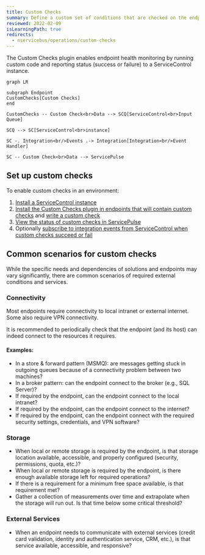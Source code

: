 ```yaml
---
title: Custom Checks
summary: Define a custom set of conditions that are checked on the endpoint.
reviewed: 2022-02-09
isLearningPath: true
redirects:
  - nservicebus/operations/custom-checks
---
```


The Custom Checks plugin enables endpoint health monitoring by running custom code and reporting status (success or failure) to a ServiceControl instance.

```mermaid
graph LR

subgraph Endpoint
CustomChecks[Custom Checks]
end

CustomChecks -- Custom Check<br>Data --> SCQ[ServiceControl<br>Input Queue]

SCQ --> SC[ServiceControl<br>instance]

SC -. Integration<br/>Events .-> Integration[Integration<br/>Event Handler]

SC -- Custom Check<br>Data --> ServicePulse
```


## Set up custom checks

To enable custom checks in an environment:

1. [Install a ServiceControl instance](/servicecontrol/servicecontrol-instances/)
2. [Install the Custom Checks plugin in endpoints that will contain custom checks](install-plugin.md) and [write a custom check](writing-custom-checks.md)
3. [View the status of custom checks in ServicePulse](in-servicepulse.md)
4. Optionally [subscribe to integration events from ServiceControl when custom checks succeed or fail](notification-events.md)


## Common scenarios for custom checks

While the specific needs and dependencies of solutions and endpoints may vary significantly, there are common scenarios of required external conditions and services.


### Connectivity

Most endpoints require connectivity to local intranet or external internet. Some also require VPN connectivity.

It is recommended to periodically check that the endpoint (and its host) can indeed connect to the resources it requires.


#### Examples:

- In a store & forward pattern (MSMQ): are messages getting stuck in outgoing queues because of a connectivity problem between two machines?
- In a broker pattern: can the endpoint connect to the broker (e.g., SQL Server)?
- If required by the endpoint, can the endpoint connect to the local intranet?
- If required by the endpoint, can the endpoint connect to the internet?
- If required by the endpoint, can the endpoint connect with the required security settings, credentials, and VPN software?


### Storage

- When local or remote storage is required by the endpoint, is that storage location available, accessible, and properly configured (security, permissions, quota, etc.)?
- When local or remote storage is required by the endpoint, is there enough available storage left for required operations? 
- If there is a requirement for a minimum free space available, is that requirement met? 
- Gather a collection of measurements over time and extrapolate when the storage will run out. Is that time below some critical threshold?  


### External Services

- When an endpoint needs to communicate with external services (credit card validation, identity and authentication service, CRM, etc.), is that service available, accessible, and responsive?
